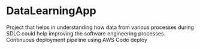 # DataLearningApp

Project that helps in understanding how data from various processes during SDLC could help improving the software engineering processes.
Continuous deployment pipeline using AWS Code deploy
